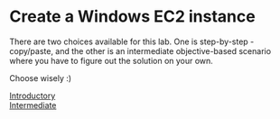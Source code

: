 # Create a Windows EC2 instance

There are two choices available for this lab. One is step-by-step - copy/paste, and the other is an intermediate objective-based scenario where you have to figure out the solution on your own.

Choose wisely :)

[Introductory](step-by-step.md)    
[Intermediate](objective-based.md)